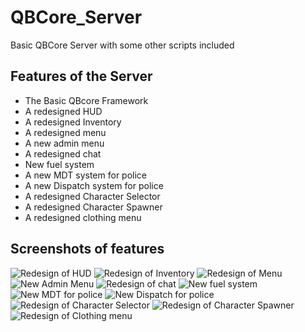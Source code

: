 # QBCore_Server
Basic QBCore Server with some other scripts included 

## Features of the Server
- The Basic QBcore Framework
- A redesigned HUD
- A redesigned Inventory
- A redesigned menu
- A new admin menu 
- A redesigned chat 
- New fuel system
- A new MDT system for police
- A new Dispatch system for police
- A redesigned Character Selector
- A redesigned Character Spawner
- A redesigned clothing menu

## Screenshots of features
![Redesign of HUD](https://cdn.discordapp.com/attachments/752250937141362778/1205663331164225577/Screenshot_2024-02-09_235321.png?ex=65d9307a&is=65c6bb7a&hm=0fb417b7f755f72f61eb8a1d854aec62776ec3b9e6f06e836955940fe39d74e2&)
![Redesign of Inventory](https://cdn.discordapp.com/attachments/752250937141362778/1205663330811912213/Screenshot_2024-02-09_235336.png?ex=65d9307a&is=65c6bb7a&hm=87df09b8e0e85d282d433d617db3b2e5f2206133e5d99679e15544f8ebcdd7a5&)
![Redesign of Menu](https://cdn.discordapp.com/attachments/752250937141362778/1205663329838694472/Screenshot_2024-02-09_235446.png?ex=65d93079&is=65c6bb79&hm=ab72fca6520fd8afde6c5e73f53ef2e4206d3a9b3ca81be298cf55744978bfe5&)
![New Admin Menu](https://cdn.discordapp.com/attachments/752250937141362778/1205663330463907961/Screenshot_2024-02-09_235352.png?ex=65d9307a&is=65c6bb7a&hm=469e5a87232e794fe2e62f53cd71a8f96a06c46eba9e33a707b628df09338698&)
![Redesign of chat](https://cdn.discordapp.com/attachments/752250937141362778/1205663330145148958/Screenshot_2024-02-09_235408.png?ex=65d9307a&is=65c6bb7a&hm=d802bfdd9cc61dca5efc0f0588c91e09f9645318d1eb5462b443a48219b8ad92&)
![New fuel system](https://cdn.discordapp.com/attachments/752250937141362778/1205834023423709294/Screenshot_2024-02-10_103735.png?ex=65d9cf72&is=65c75a72&hm=defd0fc3a1de32da69ab213ca5e817d71d92f0e05d27192ae1a675bf80d5a478&)
![New MDT for police](https://cdn.discordapp.com/attachments/752250937141362778/1205834021796585522/Screenshot_2024-02-10_110304.png?ex=65d9cf72&is=65c75a72&hm=0c1e9ca1e830e0d0ee7e526a99b5d72d1849b7b328941c13672f0bacdc17aa7a&)
![New Dispatch for police](https://cdn.discordapp.com/attachments/752250937141362778/1205834022903611412/Screenshot_2024-02-10_110248.png?ex=65d9cf72&is=65c75a72&hm=52b512134cdfb4ab76bde24dbb880a2cfb8e46490d9886a33a34d40c295976aa&)
![Redesign of Character Selector](https://cdn.discordapp.com/attachments/810580508781707324/1205857467427332156/image.png?ex=65d9e547&is=65c77047&hm=28d214dd96edb0913023a84ef6129b41c0bc09943bff7009512613c602964333&)
![Redesign of Character Spawner](https://cdn.discordapp.com/attachments/810580508781707324/1205869156013178942/image.png?ex=65d9f02a&is=65c77b2a&hm=06e3e6cf17a43ececd8c62cf8a2b146797689eb8d3eb9271e60032e441753768&)
![Redesign of Clothing menu](https://cdn.discordapp.com/attachments/810580508781707324/1205872016058617866/image.png?ex=65d9f2d4&is=65c77dd4&hm=f18f5b1d27beaae5b7af398576bf2678dea159b1af632a6e3cbd1e42adfb027c&)

